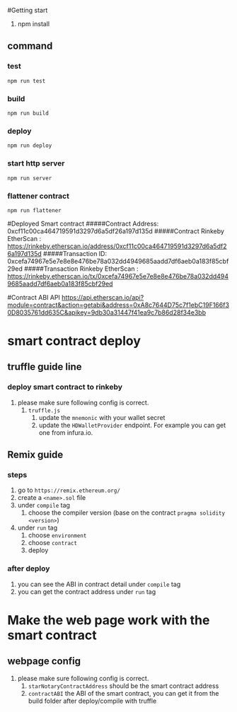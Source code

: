 #Getting start
1. npm install
## command
### test
`npm run test`
### build
`npm run build`
### deploy
`npm run deploy`
### start http server
`npm run server`
### flattener contract
`npm run flattener`



#Deployed Smart contract
#####Contract Address: 
0xcf11c00ca464719591d3297d6a5df26a197d135d
#####Contract Rinkeby EtherScan : 
https://rinkeby.etherscan.io/address/0xcf11c00ca464719591d3297d6a5df26a197d135d
#####Transaction ID: 
0xcefa74967e5e7e8e8e476be78a032dd4949685aadd7df6aeb0a183f85cbf29ed
#####Transaction Rinkeby EtherScan : 
https://rinkeby.etherscan.io/tx/0xcefa74967e5e7e8e8e476be78a032dd4949685aadd7df6aeb0a183f85cbf29ed

#Contract ABI API
https://api.etherscan.io/api?module=contract&action=getabi&address=0xA8c7644D75c7f1ebC19F166f30D8035761dd635C&apikey=9db30a31447f41ea9c7b86d28f34e3bb


# smart contract deploy
## truffle guide line
### deploy smart contract to rinkeby
1. please make sure following config is correct.
   1. `truffle.js`
      1. update the `mnemonic` with your wallet secret
      1. update the `HDWalletProvider` endpoint. For example you can get one from infura.io.
## Remix guide
### steps
1. go to `https://remix.ethereum.org/`
1. create a `<name>.sol` file
1. under `compile` tag
   1. choose the compiler version (base on the contract `pragma solidity <version>`)
1. under `run` tag
   1. choose `environment`
   1. choose `contract`
   1. deploy
### after deploy
1. you can see the ABI in contract detail under `compile` tag 
1. you can get the contract address under `run` tag
      
# Make the web page work with the smart contract
## webpage config
1. please make sure following config is correct.
   1. `starNotaryContractAddress` should be the smart contract address
   1. `contractABI` the ABI of the smart contract, you can get it from the build folder after deploy/compile with truffle
   

